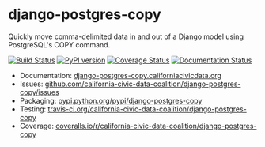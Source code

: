 # django-postgres-copy

Quickly move comma-delimited data in and out of a Django model using PostgreSQL's COPY command.

[![Build Status](https://travis-ci.org/california-civic-data-coalition/django-postgres-copy.png?branch=master)](https://travis-ci.org/california-civic-data-coalition/django-postgres-copy)
[![PyPI version](https://badge.fury.io/py/django-postgres-copy.png)](http://badge.fury.io/py/django-postgres-copy)
[![Coverage Status](https://coveralls.io/repos/california-civic-data-coalition/django-postgres-copy/badge.png?branch=master)](https://coveralls.io/r/california-civic-data-coalition/django-postgres-copy?branch=master)
[![Documentation Status](https://readthedocs.org/projects/django-postgres-copy/badge/?version=latest)](https://django-postgres-copy.californiacivicdata.org/)

* Documentation: [django-postgres-copy.californiacivicdata.org](http://django-postgres-copy.californiacivicdata.org)
* Issues: [github.com/california-civic-data-coalition/django-postgres-copy/issues](https://github.com/california-civic-data-coalition/django-postgres-copy/issues)
* Packaging: [pypi.python.org/pypi/django-postgres-copy](https://pypi.python.org/pypi/django-postgres-copy)
* Testing: [travis-ci.org/california-civic-data-coalition/django-postgres-copy](https://travis-ci.org/california-civic-data-coalition/django-postgres-copy)
* Coverage: [coveralls.io/r/california-civic-data-coalition/django-postgres-copy](https://coveralls.io/r/california-civic-data-coalition/django-postgres-copy)
